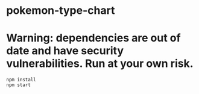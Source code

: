 pokemon-type-chart
==================

# Warning: dependencies are out of date and have security vulnerabilities. Run at your own risk. #

```
npm install
npm start
```